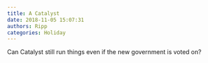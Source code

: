 ```yaml
---
title: A Catalyst
date: 2018-11-05 15:07:31
authors: Ripp
categories: Holiday
---
```


 Can Catalyst still run things even if the new government is voted on?